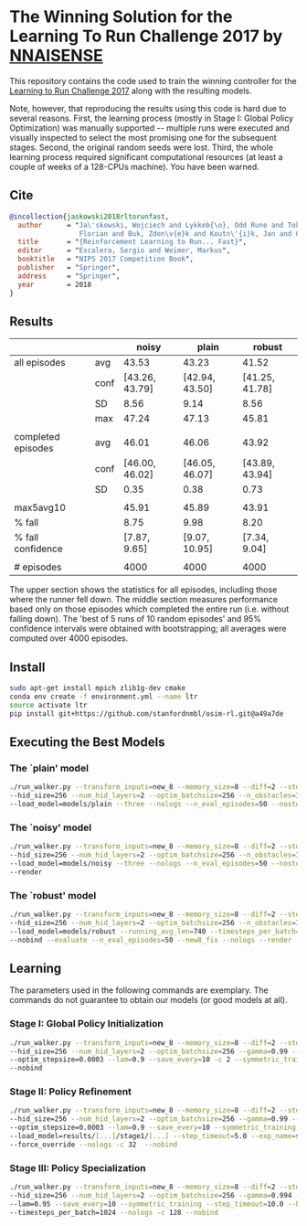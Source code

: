 # The Winning Solution for the Learning To Run Challenge 2017 by [NNAISENSE](nnaisense.com)

This repository contains the code used to train the winning controller for the [Learning to Run Challenge 2017](https://www.crowdai.org/challenges/nips-2017-learning-to-run) along with the resulting models.

Note, however, that reproducing the results using this code is hard due to several reasons. First, the learning process (mostly in Stage I: Global Policy Optimization) was manually supported -- multiple runs were executed and visually inspected to select the most promising one for the subsequent stages. Second, the original random seeds were lost. Third, the whole learning process required significant computational resources (at least a couple of weeks of a 128-CPUs machine). You have been warned.

## Cite
```bibtex
@incollection{jaskowski2018rltorunfast,
  author      = "Ja\'skowski, Wojciech and Lykkeb{\o}, Odd Rune and Toklu, Nihat Engin and Trifterer, 
                 Florian and Buk, Zden\v{e}k and Koutn\'{i}k, Jan and Gomez, Faustino",
  title       = "{Reinforcement Learning to Run... Fast}",
  editor      = "Escalera, Sergio and Weimer, Markus",
  booktitle   = "NIPS 2017 Competition Book",
  publisher   = "Springer",
  address     = "Springer",
  year        = 2018
}
```

## Results

|                    |      | noisy          | plain          | robust         |
|--------------------|------|----------------|----------------|----------------|
| all episodes       | avg  | 43.53          | 43.23          | 41.52          |
|                    | conf | [43.26, 43.79] | [42.94, 43.50] | [41.25, 41.78] |
|                    | SD   | 8.56           | 9.14           | 8.56           |
|                    | max  | 47.24          | 47.13          | 45.81          |
|                    |      |                |                |                |
| completed episodes | avg  | 46.01          | 46.06          | 43.92          |
|                    | conf | [46.00, 46.02] | [46.05, 46.07] | [43.89, 43.94] |
|                    | SD   | 0.35           | 0.38           | 0.73           |
|                    |      |                |                |                |
| max5avg10          |      | 45.91          | 45.89          | 43.91          |
| % fall             |      | 8.75           | 9.98           | 8.20           |
| % fall confidence  |      | [7.87, 9.65]   | [9.07, 10.95]  | [7.34, 9.04]   |
|                    |      |                |                |                |
| # episodes         |      | 4000           | 4000           | 4000           |

The upper section shows the statistics for all episodes, including those
where the runner fell down. The middle section measures performance based 
only on those episodes which completed the entire run (i.e. without falling down). 
The 'best of 5 runs of 10 random episodes' and 95% confidence intervals were obtained with 
bootstrapping; all averages were computed over 4000 episodes.


## Install
```bash
sudo apt-get install mpich zlib1g-dev cmake
conda env create -f environment.yml --name ltr
source activate ltr
pip install git+https://github.com/stanfordnmbl/osim-rl.git@a49a7de
```

## Executing the Best Models

### The `plain' model
```bash
./run_walker.py --transform_inputs=new_8 --memory_size=8 --diff=2 --stdclip=5 --actions=binary \
--hid_size=256 --num_hid_layers=2 --optim_batchsize=256 --n_obstacles=10 --evaluate \
--load_model=models/plain --three --nologs --n_eval_episodes=50 --nostochastic --nobind --render
```

### The `noisy' model
```bash
./run_walker.py --transform_inputs=new_8 --memory_size=8 --diff=2 --stdclip=5 --actions=binary \
--hid_size=256 --num_hid_layers=2 --optim_batchsize=256 --n_obstacles=10 --evaluate \
--load_model=models/noisy --three --nologs --n_eval_episodes=50 --nostochastic --nobind --new8_fix \
--render
```

### The `robust' model
```bash
./run_walker.py --transform_inputs=new_8 --memory_size=8 --diff=2 --stdclip=5 --actions=binary \
--hid_size=256 --num_hid_layers=2 --optim_batchsize=256 --n_obstacles=10 --three \
--load_model=models/robust --running_avg_len=740 --timesteps_per_batch=1024 --nostochastic \
--nobind --evaluate --n_eval_episodes=50 --new8_fix --nologs --render
```

## Learning

The parameters used in the following commands are exemplary. The commands do not guarantee to obtain our models (or good models at all).

### Stage I: Global Policy Initialization

```bash
./run_walker.py --transform_inputs=new_8 --memory_size=8 --diff=2 --stdclip=5 --actions=binary \
--hid_size=256 --num_hid_layers=2 --optim_batchsize=256 --gamma=0.99 --force_override --entcoeff=0 \
--optim_stepsize=0.0003 --lam=0.9 --save_every=10 -c 2 --symmetric_training --exp_name=stage1 --nologs \
--nobind
```

### Stage II: Policy Refinement

```bash
./run_walker.py --transform_inputs=new_8 --memory_size=8 --diff=2 --stdclip=5 --actions=binary \
--hid_size=256 --num_hid_layers=2 --optim_batchsize=256 --gamma=0.99 --entcoeff=0 \
--optim_stepsize=0.0003 --lam=0.9 --save_every=10 --symmetric_training \
--load_model=results/[...]/stage1/[...] --step_timeout=5.0 --exp_name=stage2 \
--force_override --nologs -c 32  --nobind
```

### Stage III: Policy Specialization

```bash
./run_walker.py --transform_inputs=new_8 --memory_size=8 --diff=2 --stdclip=5 --actions=binary \
--hid_size=256 --num_hid_layers=2 --optim_batchsize=256 --gamma=0.994 --entcoeff=0 --optim_stepsize=0.00006 \
--lam=0.95 --save_every=10 --symmetric_training --step_timeout=10.0 --horizon_hack --n_obstacles=10 --three --load_model=results/[...]/stage2/[...] --exp_name=stage3 --running_avg_len=740 --force_override \
--timesteps_per_batch=1024 --nologs -c 128 --nobind
```
